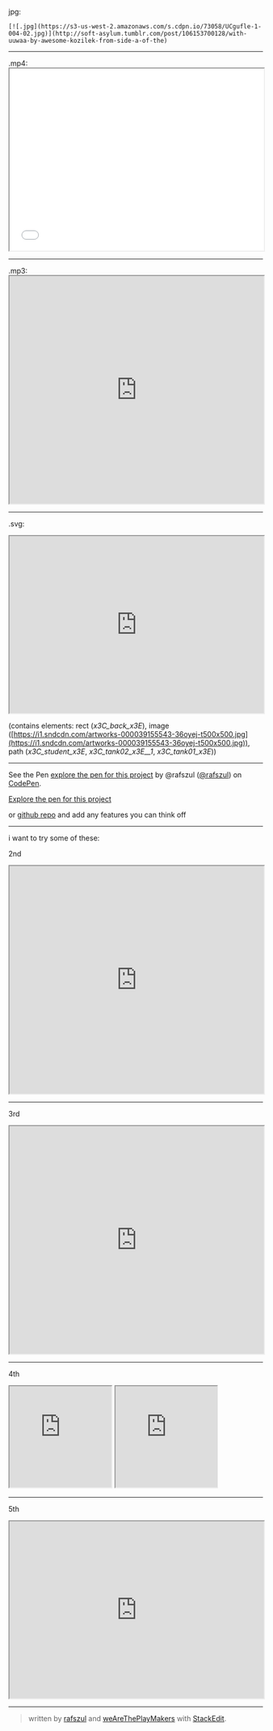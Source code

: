 jpg: 

    [![.jpg](https://s3-us-west-2.amazonaws.com/s.cdpn.io/73058/UCgufle-1-004-02.jpg)](http://soft-asylum.tumblr.com/post/106153700128/with-uuwaa-by-awesome-kozilek-from-side-a-of-the) 

* * *

.mp4:
    <iframe src="//www.youtube.com/embed/d7IPYH4OZe8?rel=0&controls=0&showinfo=0" allowfullscreen="" height="360" width="100%"></iframe> 

* * *

.mp3:
    <iframe scrolling="no" src="https://w.soundcloud.com/player/?url=https%3A//api.soundcloud.com/tracks/76426189&auto_play=false&hide_related=false&show_comments=true&show_user=true&show_reposts=false&visual=true" height="450" width="100%"></iframe> 

* * *

.svg:

<iframe scrolling="no" src="http://codepen.io/rafszul/embed/MYjEYL/" allowfullscreen="true" height="350" width="100%">See the Pen <a href="http://codepen.io/rafszul/pen/MYjEYL/">fuk-da-popo-svg-poster-004</a> by @rafszul (<a href="http://codepen.io/rafszul">@rafszul</a>) on <a href="http://codepen.io">CodePen</a>.&#10;</iframe> 

(contains elements: rect (_x3C_back_x3E_), image ([https://i1.sndcdn.com/artworks-000039155543-36oyej-t500x500.jpg](https://i1.sndcdn.com/artworks-000039155543-36oyej-t500x500.jpg)), path (_x3C_student_x3E_, _x3C_tank02_x3E__1_, _x3C_tank01_x3E_))

* * *
<p data-height="109" data-theme-id="10956" data-slug-hash="EagbEo" data-default-tab="result" data-user="rafszul" class='codepen'>See the Pen <a href='http://codepen.io/rafszul/pen/MYjEYL'>explore the pen for this project</a> by @rafszul (<a href='http://codepen.io/rafszul'>@rafszul</a>) on <a href='http://codepen.io'>CodePen</a>.</p>
<script async src="//assets.codepen.io/assets/embed/ei.js"></script>

<a href="http://codepen.io/rafszul/pen/834af40721e1365b71abc5664cc275dd" id="codepen">Explore the pen for this project</a>

 or [github repo](https://github.com/noviceapp-com/FUK-DA-POPO-SIDE-A-Kozilek-Uuwaa) and add any features you can think off

* * *

i want to try some of these:

2nd

<iframe scrolling="no" src="http://codepen.io/rafszul/embed/bNERPL/" allowfullscreen="true" height="450" width="100%">See the Pen <a href="http://codepen.io/rafszul/pen/bNERPL/">Look Ma, no CSS nor JS!!!</a> by @rafszul (<a href="http://codepen.io/rafszul">@rafszul</a>) on <a href="http://codepen.io">CodePen</a>.&#10;</iframe>

* * *

3rd

<iframe scrolling="no" src="http://codepen.io/rafszul/embed/WbxEeO/" allowfullscreen="true" height="450" width="100%">See the Pen <a href="http://codepen.io/rafszul/pen/WbxEeO/">CSS3 Webkit Video Shard</a> by @rafszul (<a href="http://codepen.io/rafszul">@rafszul</a>) on <a href="http://codepen.io">CodePen</a>.&#10;</iframe>

* * *

4th

<iframe scrolling="no" src="http://codepen.io/rafszul/embed/czgJp/" allowfullscreen="true" height="200" width="40%">See the Pen <a href="http://codepen.io/rafszul/pen/czgJp/">Holographic Display Effect v1</a> by @rafszul (<a href="http://codepen.io/rafszul">@rafszul</a>) on <a href="http://codepen.io">CodePen</a>.&#10;</iframe>

<iframe scrolling="no" src="http://codepen.io/rafszul/embed/wBvePR/" allowfullscreen="true" height="200" width="40%">See the Pen <a href="http://codepen.io/rafszul/pen/wBvePR/">404 - Glitched out</a> by @rafszul (<a href="http://codepen.io/rafszul">@rafszul</a>) on <a href="http://codepen.io">CodePen</a>.&#10;</iframe>

* * *

5th

<iframe scrolling="no" src="http://codepen.io/rafszul/embed/MYadQm/" allowfullscreen="true" height="350" width="100%">See the Pen <a href="http://codepen.io/rafszul/pen/MYadQm/">CSS-only parallax effect test</a> by @rafszul (<a href="http://codepen.io/rafszul">@rafszul</a>) on <a href="http://codepen.io">CodePen</a>.&#10;</iframe>

* * *

> written by [rafszul](https://github.com/rafszul) and [weAreThePlayMakers](http://wearetheplaymakers.com/) with [StackEdit](https://stackedit.io/).
